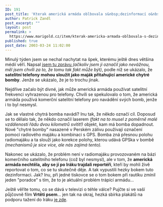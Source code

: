 ```yaml
---
ID: 191
post_title: 'Kterak americká armáda oblbovala s&nbsp;dezinformací o&nbsp;satelitních telefonech'
author: Patrick Zandl
post_excerpt: ""
layout: post
permalink: >
  https://www.marigold.cz/item/kterak-americka-armada-oblbovala-s-dezinformaci-o-satelitnich-telefonech
published: true
post_date: 2003-03-24 11:02:00
---
```

<P>Minulý týden jsem se nechal nachytat na špek, kterému ještě dnes většina médií věří. Napsal <A href="#">jsem tu zprávu </A><EM>(ačkoliv jsem ji označil jako nevážnou, měl jsem chvíli za to, že tomu tak fakt může být)</EM>, podle níž se ukázalo, že <STRONG>satelitní telefony mohou sloužit jako maják přitahující americké chytré bomby</STRONG>. Jenže se ukázalo, že je to trochu jinak.</P>
<P>Nejdříve začalo být divné, jak může americká armáda používat satelitní frekvenci vyhrazenou pro telefony. Chvíli se spekulovalo o tom, že americká armáda používá komerční satelitní telefony pro navádění svých bomb, jenže i to byl nesmysl. </P>
<P>Jak se vlastné chytrá bomba navádí? Inu tak, že někdo označí cíl. Doposud se to dělalo tak, že někdo označil laserem <EM>(fakt na to musel z poměrně malé vzdálenosti řádu dvou kilometrů svítit!)</EM> objekt, kam má bomba dopadnout. Nové "chytré bomby" nasazené v Perském zálivu používají označení pomocí radiového majáku a kombinaci s GPS. Bomba zná přesnou polohu radiomajáku a ta slouží jako korekce polohy, kterou udává GPSka v bombě <EM>(mechanismů je sice více, ale nás zajímá tento).</EM> </P>
<P>Nakonec se ukázalo, že problém není v radiomajáku provozovaném na bázi komerčního satelitního telefonu (což byl nesmysl), ale v tom, že <STRONG>americká armáda nechtěla, aby se jí po Iráku trajdali reportéři</STRONG>, kteří by mohli živě reportovat o tom, co se tu skutečně děje. A tak vypustili hezky bokem tuto dezinformaci. Jak? Inu, při jedné tiskovce se o tom bokem při rautíku&#160;zmínil jeden "poradce" s tím, že to je aktuální problém trápící armádu...</P>
<P>Ještě věříte tomu, co se dává v televizi o téhle válce? Pujčte si ve vaší půjčovně film <STRONG>Vrtěti psem</STRONG>... jen tak na okraj, hezká sbírka plakátů na podporu tažení do Iráku <A href="http://www.cafeshops.com/warposter" target=_blank>je zde</A>.</P>